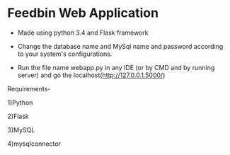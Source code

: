# Feedbin Web Application

* Made using python 3.4 and Flask  framework

* Change the database name and MySql name and password according to your system's configurations.

* Run the file name webapp.py in any IDE (or by CMD and by running server) and go the localhost(http://127.0.0.1.5000/)

Requirements-

1)Python 

2)Flask

3)MySQL

4)mysqlconnector
